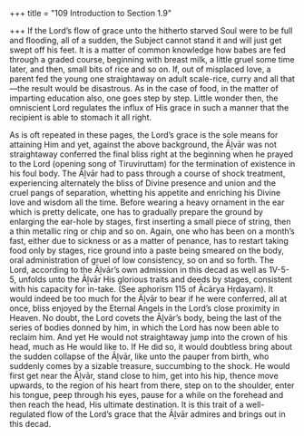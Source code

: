 +++
title = "109 Introduction to Section 1.9"

+++
If the Lord’s flow of grace unto the hitherto starved Soul were to be full and flooding, all of a sudden, the Subject cannot stand it and will just get swept off his feet. It is a matter of common knowledge how babes are fed through a graded course, beginning with breast milk, a little gruel some time later, and then, small bits of rice and so on. If, out of misplaced love, a parent fed the young one straightaway on adult scale-rice, curry and all that—the result would be disastrous. As in the case of food, in the matter of imparting education also, one goes step by step. Little wonder then, the omniscient Lord regulates the influx of His grace in such a manner that the recipient is able to stomach it all right.

As is oft repeated in these pages, the Lord’s grace is the sole means for attaining Him and yet, against the above background, the Āḻvār was not straightaway conferred the final bliss right at the beginning when he prayed to the Lord (opening song of Tiruviruttam) for the termination of existence in his foul body. The Āḻvār had to pass through a course of shock treatment, experiencing alternately the bliss of Divine presence and union and the cruel pangs of separation, whetting his appetite and enriching his Divine love and wisdom all the time. Before wearing a heavy ornament in the ear which is pretty delicate, one has to gradually prepare the ground by enlarging the ear-hole by stages, first inserting a small piece of string, then a thin metallic ring or chip and so on. Again, one who has been on a month’s fast, either due to sickness or as a matter of penance, has to restart taking food only by stages, rice ground into a paste being smeared on the body, oral administration of gruel of low consistency, so on and so forth. The Lord, according to the Āḻvār’s own admission in this decad as well as 1V-5-5, unfolds unto the Āḻvār His glorious traits and deeds by stages, consistent with his capacity for in-take. (See aphorism 115 of Ācārya Hṛdayam). It would indeed be too much for the Āḻvār to bear if he were conferred, all at once, bliss enjoyed by the Eternal Angels in the Lord’s close proximity in Heaven. No doubt, the Lord covets the Āḻvār’s body, being the last of the series of bodies donned by him, in which the Lord has now been able to reclaim him. And yet He would not straightaway jump into the crown of his head, much as He would like to. If He did so, it would doubtless bring about the sudden collapse of the Āḻvār, like unto the pauper from birth, who suddenly comes by a sizable treasure, succumbing to the shock. He would first get near the Āḻvār, stand close to him, get into his hip, thence move upwards, to the region of his heart from there, step on to the shoulder, enter his tongue, peep through his eyes, pause for a while on the forehead and then reach the head, His ultimate destination. It is this trait of a well-regulated flow of the Lord’s grace that the Āḻvār admires and brings out in this decad.


